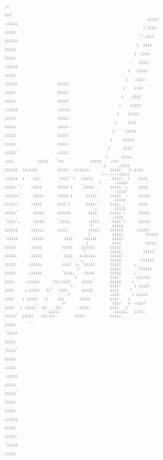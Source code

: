                                                                                                                                                                     
                                                                                                                                                                    
                                                                                                                                                                    
                                                                                                                                                                    
                                                                                                                                                                    
                                                                                                                                                                    
                                                                                                                                                                    
                                                                                                                                                                    
                                                                                                                                                                    
                                                                                                                                                                    
                                                                                                                                                                    
                                                                                                                                                                    
                                                                                                                                                                    
                                                                                                                                                                    
                                                                                                                                                                    
                                                                                                                                                                    
                                                                                                                                                                    
                                                                                                                                                                    
                                                                                                                                                                    
                                                                                                                                                                    
                                                                                                                                                                    
                                                                                                                                                                    
                                                                                                                                                                    
                                                                                                                                                                    
                                                                         .;                                                                                         
                                                                       ;;;`                                                                                         
                                                                     ;;;;:                                                         .;;;;;                           
                                                                   ;`;;;;                                                          ;;;;;                            
                                                                 `: ;;;;                                                          ;;;;;:                            
                                                                ;  ;;;;                                                           ;;;;;                             
                                                               ;  ;;;;                                                           ;;;;;                              
                                                             .`  ;;;;.                                                          .;;;;;                              
                                                            ;   :;;;;                                                           ;;;;;                               
                                                           ;   .;;;;                                   :;;;;:                  ;;;;;`                               
                                                          ;    ;;;;                                    ;;;;;                   ;;;;;                                
                                                         ;    ;;;;`                                   ;;;;;                   ;;;;;                                 
                                                        ;    ;;;;;                                   .;;;;;                  ,;;;;,                                 
                                                       ;    :;;;;                                    ;;;;;                   ;;;;;                                  
                                                      ;     ;;;;                                    ;;;;;                   ;;;;;                                   
                                                     ;     ;;;;;                                    ;;;;;                   ;;;;:                                   
                                                    ;     ;;;;;                                    ;;;;;                   ;;;;;                                    
                                                   ;      ;;;;`                                   ,;;;;`                  ,;;;;                                     
                                                  ;      ;;;;;                     .;;,           ;;;;;   `:;;            ;;;;;    .:;:                             
                                                 ;      ,;;;;            ;;;;;;  :;,;;;;         ;;;;;  .;;;;;;,         ;;;;;   :;.;;;;                            
                                                ;.......;;;;;           .;;;;;  ;   `;;;.        ;;;;` ;   ;;;;;        `;;;;.  ;    ;;;;                           
                                               :       ;;;;;            ;;;;; `.    .;;;;       ;;;;; ;    `;;;;,       ;;;;; `,     ;;;;                           
                                              .        ;;;;:           ;;;;;,.`     ;;;;,      :;;;; ;      ;;;;:      :;;;; `.     ;;;;;                           
                                             `.       ;;;;;            ;;;;;.`     .;;;;       ;;;;`;       ;;;;.      ;;;;, .      ;;;;                            
                                             ,        ;;;;;           ;;;;;``      ;;;;;      ;;;;;;        ;;;;`     ;;;;; .      ;;;;;                            
                                            :        .;;;;           `;;;;`,      ;;;;;      `;;;;,        ,;;;;     `;;;; :      ;;;;;                             
                                           ;         ;;;;;           ;;;;;;      ;;;;;,      ;;;;.         ;;;;;     ;;;;;;      ,;;;;:                             
                                          ;          ;;;;.          :;;;;;      `;;;;;      :;;;;:         ;;;;`    ;;;;;;       ;;;;;                              
                                         ;           ;;;;           ;;;;;       ;;;;;       ;;;;;         ;;;;;    ;;;;;;       ;;;;;                               
                                       `:           :;;;;          ;;;;;`      ;;;;;.      ;;;;;          ;;;;   ;.;;;;;.      :;;;;:                               
                                      ..            ;;;;;         :;;;;;       ;;;;;      ;;;;;,         ;;;;` ;, `;;;;;       ;;;;;      ,                         
                                     ;`             ;;;;,        :;;;;;       ;;;;;      ,;;;;;         `;;;;,    ;;;;;       ;;;;;      ,                          
                                    ;               ;;;;`       ;;;;;;        ;;;;.     ,;;;;;      :;;.;;;:     ;;;;;`       ;;;;;     ,                           
                                  :.                ;;;;`      ; ;;;;:        ;;;;     , ;;;;:   ;;`   ;;;.      ;;;;;        ;;;;     :                            
                                .:                  ,;;;.     ; ;;;;;         ;;;;    ; ;;;;;   ;:    ;;;       ;;;;;         ;;;;    ;                             
                              ;:                     ;;;;   ;. .;;;;`         ;;;;   ; ,;;;;`  ;;    ;;:       .;;;;:         ;;;;   ;                              
                        ;;;;.                         ;;;;;,   ;;::,           ;;;;;`  ;;;;;   .;;.;;:         ;;::,           ;;;;;                                
                                                                                      ;;;;;      ``                                                                 
                                                                                     `;;;;:                                                                         
                                                                                     ;;;;;                                                                          
                                                                                    :;;;;`                                                                          
                                                                                    ;;;;;                                                                           
                                                                                   ;;;;;                                                                            
                                                                                  .;;;;:                                                                            
                                                                                  ;;;;;                                                                             
                                                                                 ;;;;;`                                                                             
                                                                                 ;;;;;                                                                              
                                                                                ;;;;;                                                                               
                                                                               ,;;;;;                                                                               
                                                                               ;;;;;                                                                                
                                                                              ;;;;;.                                                                                
                                                                             `;;;;;                                                                                 
                                                                             ;;;;;                                                                                  
                                                                                                                                                                    
                                                                                                                                                                    
                                                                                                                                                                    
                                                                                                                                                                    
                                                                                                                                                                    
                                                                                                                                                                    
                                                                                                                                                                    
                                                                                                                                                                    
                                                                                                                                                                    
                                                                                                                                                                    
                                                                                                                                                                    
                                                                                                                                                                    
                                                                                                                                                                    
                                                                                                                                                                    
